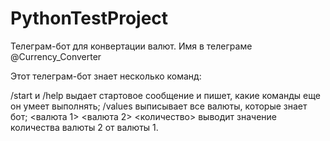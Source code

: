 # PythonTestProject

Телеграм-бот для конвертации валют. Имя в телеграме @Currency_Converter

Этот телеграм-бот знает несколько команд:

/start и /help выдает стартовое сообщение и пишет, какие команды еще он умеет выполнять;
/values выписывает все валюты, которые знает бот;
<валюта 1> <валюта 2> <количество> выводит значение количества валюты 2 от валюты 1.
